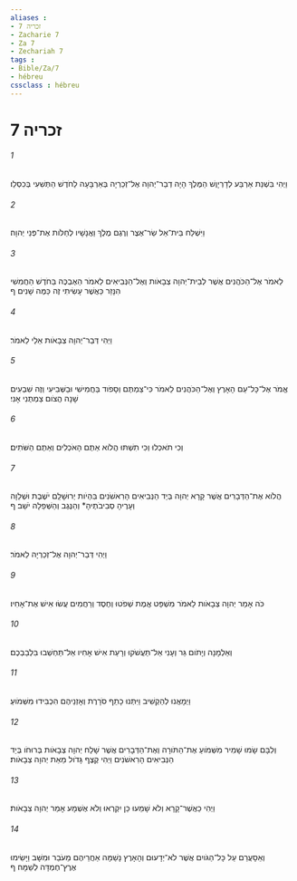 ```yaml
---
aliases : 
- זכריה 7
- Zacharie 7
- Za 7
- Zechariah 7
tags : 
- Bible/Za/7
- hébreu
cssclass : hébreu
---
```


# זכריה 7

###### 1
וַיְהִי בִּשְׁנַת אַרְבַּע לְדָרְיָוֶשׁ הַמֶּלֶךְ הָיָה דְבַר־יְהוָה אֶל־זְכַרְיָה בְּאַרְבָּעָה לַחֹדֶשׁ הַתְּשִׁעִי בְּכִסְלֵו׃
###### 2
וַיִּשְׁלַח בֵּית־אֵל שַׂר־אֶצֶר וְרֶגֶם מֶלֶךְ וַאֲנָשָׁיו לְחַלֹּות אֶת־פְּנֵי יְהוָה׃
###### 3
לֵאמֹר אֶל־הַכֹּהֲנִים אֲשֶׁר לְבֵית־יְהוָה צְבָאֹות וְאֶל־הַנְּבִיאִים לֵאמֹר הַאֶבְכֶּה בַּחֹדֶשׁ הַחֲמִשִׁי הִנָּזֵר כַּאֲשֶׁר עָשִׂיתִי זֶה כַּמֶּה שָׁנִים׃ ף
###### 4
וַיְהִי דְּבַר־יְהוָה צְבָאֹות אֵלַי לֵאמֹר׃
###### 5
אֱמֹר אֶל־כָּל־עַם הָאָרֶץ וְאֶל־הַכֹּהֲנִים לֵאמֹר כִּי־צַמְתֶּם וְסָפֹוד בַּחֲמִישִׁי וּבַשְּׁבִיעִי וְזֶה שִׁבְעִים שָׁנָה הֲצֹום צַמְתֻּנִי אָנִי׃
###### 6
וְכִי תֹאכְלוּ וְכִי תִשְׁתּוּ הֲלֹוא אַתֶּם הָאֹכְלִים וְאַתֶּם הַשֹּׁתִים׃
###### 7
הֲלֹוא אֶת־הַדְּבָרִים אֲשֶׁר קָרָא יְהוָה בְּיַד הַנְּבִיאִים הָרִאשֹׁנִים בִּהְיֹות יְרוּשָׁלִַם יֹשֶׁבֶת וּשְׁלֵוָה וְעָרֶיהָ סְבִיבֹתֶיהָ* וְהַנֶּגֶב וְהַשְּׁפֵלָה יֹשֵׁב׃ ף
###### 8
וַיְהִי דְּבַר־יְהוָה אֶל־זְכַרְיָה לֵאמֹר׃
###### 9
כֹּה אָמַר יְהוָה צְבָאֹות לֵאמֹר מִשְׁפַּט אֱמֶת שְׁפֹטוּ וְחֶסֶד וְרַחֲמִים עֲשׂוּ אִישׁ אֶת־אָחִיו׃
###### 10
וְאַלְמָנָה וְיָתֹום גֵּר וְעָנִי אַל־תַּעֲשֹׁקוּ וְרָעַת אִישׁ אָחִיו אַל־תַּחְשְׁבוּ בִּלְבַבְכֶם׃
###### 11
וַיְמָאֲנוּ לְהַקְשִׁיב וַיִּתְּנוּ כָתֵף סֹרָרֶת וְאָזְנֵיהֶם הִכְבִּידוּ מִשְּׁמֹועַ׃
###### 12
וְלִבָּם שָׂמוּ שָׁמִיר מִשְּׁמֹועַ אֶת־הַתֹּורָה וְאֶת־הַדְּבָרִים אֲשֶׁר שָׁלַח יְהוָה צְבָאֹות בְּרוּחֹו בְּיַד הַנְּבִיאִים הָרִאשֹׁנִים וַיְהִי קֶצֶף גָּדֹול מֵאֵת יְהוָה צְבָאֹות׃
###### 13
וַיְהִי כַאֲשֶׁר־קָרָא וְלֹא שָׁמֵעוּ כֵּן יִקְרְאוּ וְלֹא אֶשְׁמָע אָמַר יְהוָה צְבָאֹות׃
###### 14
וְאֵסָעֲרֵם עַל כָּל־הַגֹּויִם אֲשֶׁר לֹא־יְדָעוּם וְהָאָרֶץ נָשַׁמָּה אַחֲרֵיהֶם מֵעֹבֵר וּמִשָּׁב וַיָּשִׂימוּ אֶרֶץ־חֶמְדָּה לְשַׁמָּה׃ ף
